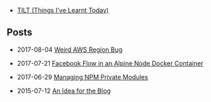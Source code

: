 - [TILT (Things I've Learnt Today)](/tilt/)

## Posts

- 2017-08-04 [Weird AWS Region Bug](2017-08-04-weird-aws-region-bug.md)

- 2017-07-21 [Facebook Flow in an Alpine Node Docker Container](2017-07-21-facebook-flow-in-an-alpine-node-docker-container.md)

- 2017-06-29 [Managing NPM Private Modules](2017-06-29-managing-npm-private-modules.md)

- 2015-07-12 [An Idea for the Blog]( 2015-07-12-an-idea-for-a-blog.md)
